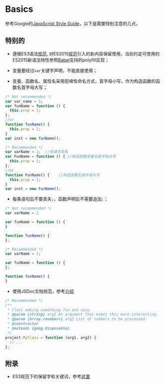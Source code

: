 # Basics
参考Google的[JavaScript Style Guide](http://google-styleguide.googlecode.com/svn/trunk/javascriptguide.xml)，以下是需要特别注意的几点。

## 特别的
- 遵循ES3语法[规范](http://www.ecma-international.org/publications/files/ECMA-ST-ARCH/ECMA-262,%203rd%20edition,%20December%201999.pdf), 对ES2015[规范](http://www.ecma-international.org/publications/files/ECMA-ST/ECMA-262.pdf)引入的新内容保留使用，当前约定可使用的ES2015新语法特性参照[Babel](https://babeljs.io/)支持的polyfill实现；

- 变量要经过`var`关键字声明，不能直接使用；

- 变量、函数名、属性名采用驼峰性命名方式，首字母小写，作为构造函数的函数名首字母大写；

```javascript
/* Not recommended */
var var_name = 1;
var funName = function () {
  this.prop = 1;
};
//or
function funName() {
  this.prop = 1;
}
var inst = new funName();

/* Recommended */
var varName = 1;  //驼峰式命名
var FunName = function () { //构造函数变量名首字母大写
  this.prop = 1;
};
//or
function FunName() {    //构造函数名首字母大写
  this.prop = 1;
}
var inst = new FunName();
```

- 每条语句后不要丢失`;`，函数声明后不需要追加`;`；

```javascript
/* Not recommended */
var varName = 1

var funName = function () {
}

function funName() {
};

/* Recommended */
var varName = 1;

var funName = function () {
};

function funName() {
}
```

- 使用JSDoc文档规范，参考[介绍](http://usejsdoc.org/)

```javascript
/* Recommended */
/**
 * Class making something fun and easy.
 * @param {string} arg1 An argument that makes this more interesting.
 * @param {Array.<number>} arg2 List of numbers to be processed.
 * @constructor
 * @extends {goog.Disposable}
 */
project.MyClass = function (arg1, arg2) {
  // ...
};

```

## 附录
- ES3规范下的保留字和关键词，参考[这里](http://www.w3schools.com/js/js_reserved.asp)

